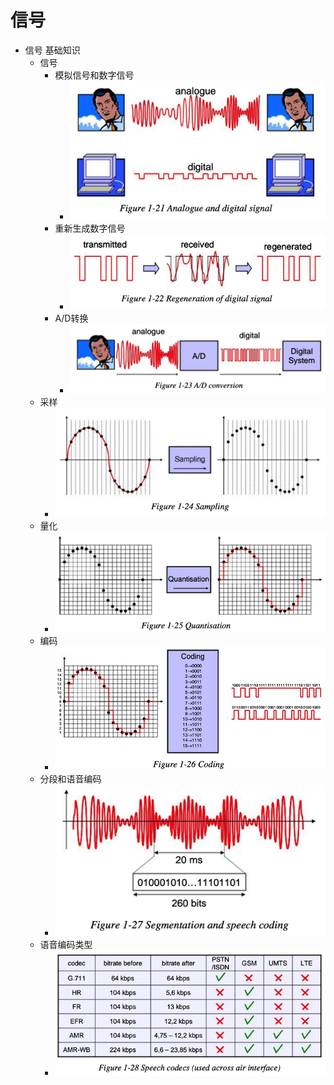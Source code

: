 # 信号

* 信号 基础知识
  * 信号
    * 模拟信号和数字信号
      * ![analog_and_digital_signal](../assets/img/analog_and_digital_signal.png)
    * 重新生成数字信号
      * ![digital_signal_re_generation](../assets/img/digital_signal_re_generation.png)
    * A/D转换
      * ![ad_convertion](../assets/img/ad_convertion.png)
  * 采样
    * ![signal_sampling](../assets/img/signal_sampling.png)
  * 量化
    * ![signal_quantisation](../assets/img/signal_quantisation.png)
  * 编码
    * ![signal_coding](../assets/img/signal_coding.png)
  * 分段和语音编码
    * ![signal_segment_speech_coding](../assets/img/signal_segment_speech_coding.png)
  * 语音编码类型
    * ![speech_codecs_compare](../assets/img/speech_codecs_compare.png)
